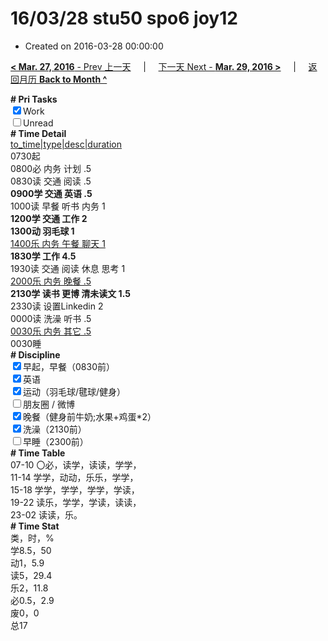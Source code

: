 # 16/03/28 stu50 spo6 joy12

- Created on 2016-03-28 00:00:00

[**< Mar. 27, 2016** - Prev 上一天](/lifelogs/2016/03/d27.md) &nbsp; &nbsp; | &nbsp; &nbsp; [下一天 Next - **Mar. 29, 2016 >**](/lifelogs/2016/03/d29.md) &nbsp; &nbsp; |  &nbsp; &nbsp; [返回月历 **Back to Month ^**](/lifelogs/2016/03/index.md)
<br/><div><b># Pri Tasks</b></div><div><input checked="true" type="checkbox"/>Work</div><div><input type="checkbox"/>Unread</div><div><b># Time Detail</b></div><div><u>to_time|type|desc|duration</u></div><div>0730起</div><div>0800必 内务 计划 .5</div><div>0830读 交通 阅读 .5</div><div><b>0900学 交通 英语 .5</b></div><div>1000读 早餐 听书 内务 1</div><div><b>1200学 交通 工作 2</b></div><div><b>1300动 羽毛球 1</b></div><div><u>1400乐 内务 午餐 聊天 1</u></div><div><b>1830学 工作 4.5</b></div><div>1930读 交通 阅读 休息 思考 1</div><div><u>2000乐 内务 晚餐 .5</u></div><div><b>2130学 读书 更博 清未读文 1.5</b></div><div>2330读 设置Linkedin 2</div><div>0000读 洗澡 听书 .5</div><div><u>0030乐 内务 其它 .5</u></div><div>0030睡</div><div><b># Discipline</b></div><div><input checked="true" type="checkbox"/>早起，早餐（0830前）</div><div><input checked="true" type="checkbox"/>英语</div><div><input checked="true" type="checkbox"/>运动（羽毛球/毽球/健身）</div><div><input type="checkbox"/>朋友圈 / 微博</div><div><input checked="true" type="checkbox"/>晚餐（健身前牛奶;水果+鸡蛋*2）</div><div><input checked="true" type="checkbox"/>洗澡（2130前）</div><div><input type="checkbox"/>早睡（2300前）</div><div><b># Time Table</b></div><div>07-10 〇必，读学，读读，学学，</div><div>11-14 学学，动动，乐乐，学学，</div><div>15-18 学学，学学，学学，学读，</div><div>19-22 读乐，学学，学读，读读，</div><div>23-02 读读，乐。</div><div><b># Time Stat</b></div><div>类，时，%</div><div>学8.5，50</div><div>动1，5.9</div><div>读5，29.4</div><div>乐2，11.8</div><div>必0.5，2.9</div><div>废0，0</div><div>总17</div>
